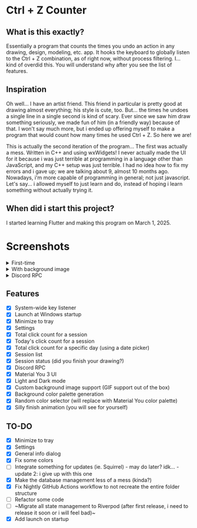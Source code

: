 # Ctrl + Z Counter

## What is this exactly?
Essentially a program that counts the times you undo an action in any drawing, design, modeling, etc. app.
It hooks the keyboard to globally listen to the Ctrl + Z combination, as of right now, without process filtering. 
I... kind of overdid this. You will understand why after you see the list of features.

## Inspiration
Oh well... I have an artist friend. This friend in particular is pretty good at drawing almost everything; his style is cute, too. But... the times he undoes a single line in a single second is kind of scary. Ever since we saw him draw something seriously, we made fun of him (in a friendly way) because of that. I won't say much more, but i ended up offering myself to make a program that would count how many times he used Ctrl + Z. So here we are!

This is actually the second iteration of the program... The first was actually a mess. Written in C++ and using wxWidgets! I never actually made the UI for it because i was just terrible at programming in a language other than JavaScript, and my C++ setup was just terrible. I had no idea how to fix my errors and i gave up; we are talking about 9, almost 10 months ago.
Nowadays, i'm more capable of programming in general; not just javascript. Let's say... i allowed myself to just learn and do, instead of hoping i learn something without actually trying it.

## When did i start this project?
I started learning Flutter and making this program on March 1, 2025. 

# Screenshots

<details>
    <summary>First-time</summary>

### Dark
![First time - Dark](screenshots/first_time_dark.png)

### Light
![First time - Light](screenshots/first_time_light.png)

</details>

<details>
    <summary>With background image</summary>  

### Dark
![Background - Dark](screenshots/background_dark.png)

### Light
![Background - Light](screenshots/background_light.png)

### Dark 2
![Background - Dark 2](screenshots/background_dark_2.png)

</details>

<details>
    <summary>Discord RPC</summary>

![Discord RPC](screenshots/discord_rpc.png)
</details>

## Features
- [x] System-wide key listener
- [x] Launch at Windows startup
- [x] Minimize to tray
- [x] Settings
- [x] Total click count for a session
- [x] Today's click count for a session
- [x] Total click count for a specific day (using a date picker)
- [x] Session list
- [x] Session status (did you finish your drawing?)
- [x] Discord RPC
- [x] Material You 3 UI
- [x] Light and Dark mode
- [x] Custom background image support (GIF support out of the box)
- [x] Background color palette generation
- [x] Random color selector (will replace with Material You color palette)
- [x] Silly finish animation (you will see for yourself)

## TO-DO

- [x] Minimize to tray
- [x] Settings
- [x] General info dialog
- [x] Fix some colors
- [ ] Integrate something for updates (ie. Squirrel) - may do later? idk... - update 2: i give up with this one
- [x] Make the database management less of a mess (kinda?)
- [x] Fix Nightly GitHub Actions workflow to not recreate the entire folder structure
- [ ] Refactor some code
- [ ] ~Migrate all state management to Riverpod (after first release, i need to release it soon or i will feel bad)~
- [x] Add launch on startup